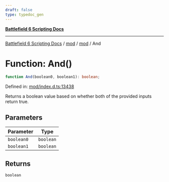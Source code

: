 ```yaml
---
draft: false
type: typedoc_gen
---
```


[**Battlefield 6 Scripting Docs**](../../../_index.md)

***

[Battlefield 6 Scripting Docs](../../../_index.md) / [mod](../../_index.md) / [mod](../_index.md) / And

# Function: And()

```ts
function And(boolean0, boolean1): boolean;
```

Defined in: [mod/index.d.ts:13438](https://github.com/battlefield-portal-community/portal-docs/blob/6d87e21c5922a3efb03c634dbe98e5fe6e797672/generators/santiago/mod/index.d.ts#L13438)

Returns a boolean value based on whether both of the provided inputs return true.

## Parameters

| Parameter | Type |
| ------ | ------ |
| `boolean0` | `boolean` |
| `boolean1` | `boolean` |

## Returns

`boolean`
